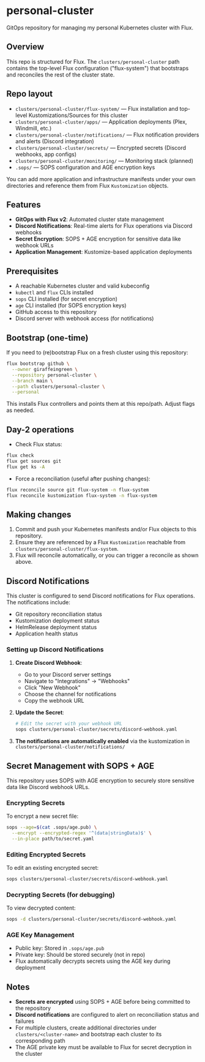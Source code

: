 # personal-cluster

GitOps repository for managing my personal Kubernetes cluster with Flux.

## Overview

This repo is structured for Flux. The `clusters/personal-cluster` path contains the top-level Flux configuration ("flux-system") that bootstraps and reconciles the rest of the cluster state.

## Repo layout

- `clusters/personal-cluster/flux-system/` — Flux installation and top-level Kustomizations/Sources for this cluster
- `clusters/personal-cluster/apps/` — Application deployments (Plex, Windmill, etc.)
- `clusters/personal-cluster/notifications/` — Flux notification providers and alerts (Discord integration)
- `clusters/personal-cluster/secrets/` — Encrypted secrets (Discord webhooks, app configs)
- `clusters/personal-cluster/monitoring/` — Monitoring stack (planned)
- `.sops/` — SOPS configuration and AGE encryption keys

You can add more application and infrastructure manifests under your own directories and reference them from Flux `Kustomization` objects.

## Features

- **GitOps with Flux v2**: Automated cluster state management
- **Discord Notifications**: Real-time alerts for Flux operations via Discord webhooks
- **Secret Encryption**: SOPS + AGE encryption for sensitive data like webhook URLs
- **Application Management**: Kustomize-based application deployments

## Prerequisites

- A reachable Kubernetes cluster and valid kubeconfig
- `kubectl` and `flux` CLIs installed
- `sops` CLI installed (for secret encryption)
- `age` CLI installed (for SOPS encryption keys)
- GitHub access to this repository
- Discord server with webhook access (for notifications)

## Bootstrap (one-time)

If you need to (re)bootstrap Flux on a fresh cluster using this repository:

```bash
flux bootstrap github \
  --owner giraffeingreen \
  --repository personal-cluster \
  --branch main \
  --path clusters/personal-cluster \
  --personal
```

This installs Flux controllers and points them at this repo/path. Adjust flags as needed.

## Day-2 operations

- Check Flux status:

```bash
flux check
flux get sources git
flux get ks -A
```

- Force a reconciliation (useful after pushing changes):

```bash
flux reconcile source git flux-system -n flux-system
flux reconcile kustomization flux-system -n flux-system
```

## Making changes

1. Commit and push your Kubernetes manifests and/or Flux objects to this repository.
2. Ensure they are referenced by a Flux `Kustomization` reachable from `clusters/personal-cluster/flux-system`.
3. Flux will reconcile automatically, or you can trigger a reconcile as shown above.

## Discord Notifications

This cluster is configured to send Discord notifications for Flux operations. The notifications include:

- Git repository reconciliation status
- Kustomization deployment status  
- HelmRelease deployment status
- Application health status

### Setting up Discord Notifications

1. **Create Discord Webhook**:
   - Go to your Discord server settings
   - Navigate to "Integrations" → "Webhooks" 
   - Click "New Webhook"
   - Choose the channel for notifications
   - Copy the webhook URL

2. **Update the Secret**:
   ```bash
   # Edit the secret with your webhook URL
   sops clusters/personal-cluster/secrets/discord-webhook.yaml
   ```

3. **The notifications are automatically enabled** via the kustomization in `clusters/personal-cluster/notifications/`

## Secret Management with SOPS + AGE

This repository uses SOPS with AGE encryption to securely store sensitive data like Discord webhook URLs.

### Encrypting Secrets

To encrypt a new secret file:

```bash
sops --age=$(cat .sops/age.pub) \
  --encrypt --encrypted-regex '^(data|stringData)$' \
  --in-place path/to/secret.yaml
```

### Editing Encrypted Secrets

To edit an existing encrypted secret:

```bash
sops clusters/personal-cluster/secrets/discord-webhook.yaml
```

### Decrypting Secrets (for debugging)

To view decrypted content:

```bash
sops -d clusters/personal-cluster/secrets/discord-webhook.yaml
```

### AGE Key Management

- Public key: Stored in `.sops/age.pub` 
- Private key: Should be stored securely (not in repo)
- Flux automatically decrypts secrets using the AGE key during deployment

## Notes

- **Secrets are encrypted** using SOPS + AGE before being committed to the repository
- **Discord notifications** are configured to alert on reconciliation status and failures
- For multiple clusters, create additional directories under `clusters/<cluster-name>` and bootstrap each cluster to its corresponding path
- The AGE private key must be available to Flux for secret decryption in the cluster
